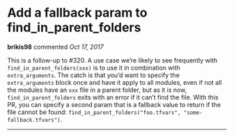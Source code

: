 # Add a fallback param to find_in_parent_folders

**brikis98** commented *Oct 17, 2017*

This is a follow-up to #320. A use case we’re likely to see frequently with `find_in_parent_folders(xxx)` is to use it in combination with `extra_arguments`. The catch is that you’d want to specify the `extra_arguments` block once and have it apply to all modules, even if not all the modules have an `xxx` file in a parent folder, but as it is now, `find_in_parent_folders` exits with an error if it can’t find the file. With this PR, you can specify a second param that is a fallback value to return if the file cannot be found: `find_in_parent_folders("foo.tfvars", "some-fallback.tfvars")`. 
<br />
***


